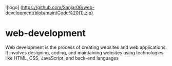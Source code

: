 ![logo] (https://github.com/Sanjar06/web-development/blob/main/Code%20(1).zip)
# web-development
Web development is the process of creating websites and web applications. It involves designing, coding, and maintaining websites using technologies like HTML, CSS, JavaScript, and back-end languages
